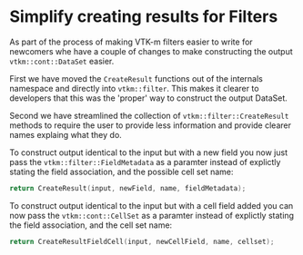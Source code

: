 # Simplify creating results for Filters

As part of the process of making VTK-m filters easier to write for newcomers
whe have a couple of changes to make constructing the output `vtkm::cont::DataSet`
easier.

First we have moved the `CreateResult` functions out of the internals namespace
and directly into `vtkm::filter`. This makes it clearer to developers that this
was the 'proper' way to construct the output DataSet.

Second we have streamlined the collection of `vtkm::filter::CreateResult` methods to
require the user to provide less information and provide clearer names explaing what
they do.

To construct output identical to the input but with a new field you now just pass
the `vtkm::filter::FieldMetadata` as a paramter instead of explictly stating
the field association, and the possible cell set name:
```cpp
return CreateResult(input, newField, name, fieldMetadata);
```

To construct output identical to the input but with a cell field added you
can now pass the `vtkm::cont::CellSet` as a paramter instead of explictly stating
the field association, and the cell set name:
```cpp
return CreateResultFieldCell(input, newCellField, name, cellset);
```
